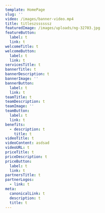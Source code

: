 ```yaml
---
template: HomePage
slug: ''
video: /images/banner-video.mp4
title: titleszssssssz
featuredImage: /images/uploads/ng-32703.jpg
featureButton:
  label: t
  link: t
welcomeTitle: t
welcomeButton:
  label: t
  link: t
servicesTitle: t
bannerTitle: t
bannerDescription: t
bannerImage: ''
bannerButton:
  label: t
  link: t
teamTitle: t
teamDescription: t
teamImage: ''
teamButton:
  label: t
  link: t
benefits:
  - description: t
    title: t
videoTitle: t
videoContent: asdsad
videoURL: t
priceTitle: t
priceDescription: t
priceButton:
  label: t
  link: t
partnersTitle: t
partnerLogos:
  - link: t
meta:
  canonicalLink: t
  description: t
  title: t
---
```

